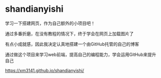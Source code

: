 # shandianyishi

学习一下搭建网页，作为自己额外的小项目吧！

通过多番折磨，在没有教程的情况下，终于学会在网页上加载图片了

有点小成就感，因此我决定认真地搭建一个由GitHub托管的自己的博客

通过做这个项目来学习web前端，提高自己的编程能力，学会运用GitHub来提升自己

https://xm3141.github.io/shandianyishi/
